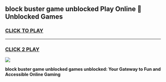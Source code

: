 
## block buster game unblocked Play Online 👋 Unblocked Games
<h3>
<a href="https://premium.freeplayer.one?title=block_buster_game_unblocked&ref=19F">CLICK TO PLAY</a></h3>
<hr>

<h3>
<a href="https://premium.freeplayer.one?title=block_buster_game_unblocked&ref=19F">CLICK 2 PLAY</a>
  
</h3>

<a href="https://premium.freeplayer.one?title=block_buster_game_unblocked&ref=19F"><img src="https://clearcache.store/games.png"></a>


**block buster game unblocked games unblocked: Your Gateway to Fun and Accessible Online Gaming**
